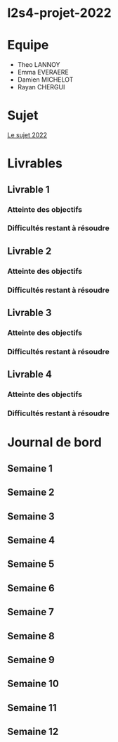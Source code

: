 # l2s4-projet-2022

# Equipe

- Theo LANNOY
- Emma EVERAERE
- Damien MICHELOT
- Rayan CHERGUI

# Sujet

[Le sujet 2022](https://www.fil.univ-lille1.fr/portail/index.php?dipl=L&sem=S4&ue=Projet&label=Documents)

# Livrables

## Livrable 1

### Atteinte des objectifs

### Difficultés restant à résoudre

## Livrable 2

### Atteinte des objectifs

### Difficultés restant à résoudre

## Livrable 3

### Atteinte des objectifs

### Difficultés restant à résoudre

## Livrable 4

### Atteinte des objectifs

### Difficultés restant à résoudre

# Journal de bord

## Semaine 1

## Semaine 2

## Semaine 3

## Semaine 4

## Semaine 5

## Semaine 6

## Semaine 7

## Semaine 8

## Semaine 9

## Semaine 10

## Semaine 11

## Semaine 12

